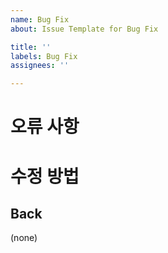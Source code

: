 ```yaml
---
name: Bug Fix
about: Issue Template for Bug Fix

title: ''
labels: Bug Fix
assignees: ''

---
```


# 오류 사항


# 수정 방법
##  Back
(none)